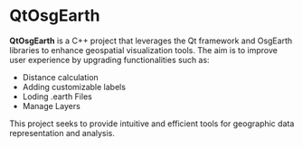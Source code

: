 # QtOsgEarth

**QtOsgEarth** is a C++ project that leverages the Qt framework and OsgEarth libraries to enhance geospatial visualization tools. The aim is to improve user experience by upgrading functionalities such as:

- Distance calculation
- Adding customizable labels
- Loding .earth Files
- Manage Layers

This project seeks to provide intuitive and efficient tools for geographic data representation and analysis.

